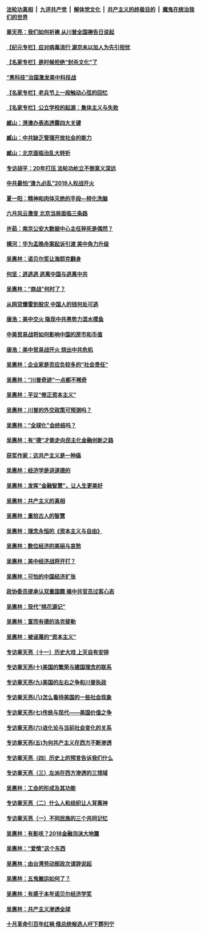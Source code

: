 

####  [法轮功真相](../../../../basic/blob/master/README.md?t=07031502) &nbsp;|&nbsp; [九评共产党](../../../../9ping.md/blob/master/README.md?t=07031502) &nbsp;|&nbsp; [解体党文化](../../../../jtdwh.md/blob/master/README.md?t=07031502)  &nbsp;|&nbsp; [共产主义的终极目的](../../../../gczydzjmd.md/blob/master/README.md?t=07031502) &nbsp;|&nbsp; [魔鬼在统治我们的世界](../../../../mgztzwmdsj.md/blob/master/README.md?t=07031502) 

#### [章天亮：我们如何祈祷 从川普全国祷告日说起](../pages/nsc423/n11944627.md?t=07031502) 

#### [【纪元专栏】应对病毒流行 渥京未以加人为先引担忧](../pages/nsc423/n11875714.md?t=07031502) 

#### [【名家专栏】是时候拒绝“封杀文化”了](../pages/nsc423/n11814093.md?t=07031502) 

#### [“黑科技”治国激发美中科技战](../pages/nsc423/n11638056.md?t=07031502) 

#### [【名家专栏】老兵节上一段触动心弦的回忆](../pages/nsc423/n11646016.md?t=07031502) 

#### [【名家专栏】公立学校的起源：集体主义与失败](../pages/nsc423/n11601833.md?t=07031502) 

#### [臧山：港澳办表态透露四大关键](../pages/nsc423/n11421628.md?t=07031502) 

#### [臧山：中共缺乏管理开放社会的能力](../pages/nsc423/n11407457.md?t=07031502) 

#### [臧山：北京面临治乱大转折](../pages/nsc423/n11406895.md?t=07031502) 

#### [专访胡平：20年打压 法轮功屹立不倒意义深远](../pages/nsc423/n11398800.md?t=07031502) 

#### [中共最怕“逢九必乱”2019人权战开火](../pages/nsc423/n11385248.md?t=07031502) 

#### [夏一阳：精神和肉体灭绝的手段—转化洗脑](../pages/nsc423/n11368250.md?t=07031502) 

#### [六月风云激变 北京当局面临三条路](../pages/nsc423/n11313668.md?t=07031502) 

#### [许茹：南京公安大数据中心主任猝死是偶然？](../pages/nsc423/n11064744.md?t=07031502) 

#### [横河：华为孟晚舟案起诉引渡 美中角力升级](../pages/nsc423/n11027230.md?t=07031502) 

#### [吴惠林：诺贝尔奖让海耶克翻身](../pages/nsc423/n10890049.md?t=07031502) 

#### [何坚：逃逃逃 逃离中国与逃离中共](../pages/nsc423/n10592891.md?t=07031502) 

#### [吴惠林：“商战”何时了？](../pages/nsc423/n10573558.md?t=07031502) 

#### [从网贷爆雷到股灾 中国人的钱何处可逃](../pages/nsc423/n10572800.md?t=07031502) 

#### [唐浩：美中交火 隐现中共黑势力混水摸鱼](../pages/nsc423/n10544040.md?t=07031502) 

#### [中美贸易战将如何影响中国的房市和币值](../pages/nsc423/n10543697.md?t=07031502) 

#### [唐浩：美中贸易战开火 烧出中共危机](../pages/nsc423/n10540126.md?t=07031502) 

#### [吴惠林：企业家是否应负较多的“社会责任”](../pages/nsc423/n10535022.md?t=07031502) 

#### [吴惠林：“川普奇迹”一点都不稀奇](../pages/nsc423/n10512808.md?t=07031502) 

#### [吴惠林：平议“修正资本主义”](../pages/nsc423/n10495724.md?t=07031502) 

#### [吴惠林：川普的外交政策可预测吗？](../pages/nsc423/n10462387.md?t=07031502) 

#### [吴惠林：“全球化”会终结吗？](../pages/nsc423/n10452838.md?t=07031502) 

#### [吴惠林：有“德”才能走向民主化金融创新之路](../pages/nsc423/n10432292.md?t=07031502) 

#### [获奖作家：这共产主义是一种癌](../pages/nsc423/n10431541.md?t=07031502) 

#### [吴惠林：经济学是讲道德的](../pages/nsc423/n10398014.md?t=07031502) 

#### [吴惠林：发挥“金融智慧”，让人生更美好](../pages/nsc423/n10375019.md?t=07031502) 

#### [吴惠林：共产主义的真相](../pages/nsc423/n10351394.md?t=07031502) 

#### [吴惠林：重拾古人的智慧](../pages/nsc423/n10337691.md?t=07031502) 

#### [吴惠林：理念永恒的《资本主义与自由》](../pages/nsc423/n10316274.md?t=07031502) 

#### [吴惠林：数位经济的美丽与哀愁](../pages/nsc423/n10292946.md?t=07031502) 

#### [吴惠林：美中经济战将开打？](../pages/nsc423/n10258825.md?t=07031502) 

#### [吴惠林：可怕的中国经济扩张](../pages/nsc423/n10219147.md?t=07031502) 

#### [政协委员提承认双重国籍 揭中共官员过客心态](../pages/nsc423/n10208809.md?t=07031502) 

#### [吴惠林：现代“桃花源记”](../pages/nsc423/n10185234.md?t=07031502) 

#### [吴惠林：富而有德的洛克斐勒](../pages/nsc423/n10142264.md?t=07031502) 

#### [吴惠林：被诬蔑的“资本主义”](../pages/nsc423/n10124816.md?t=07031502) 

#### [专访章天亮（十一）历史大戏 上天自有安排](../pages/nsc423/n10094905.md?t=07031502) 

#### [专访章天亮(十)美国的繁荣与建国理念的联系](../pages/nsc423/n10094899.md?t=07031502) 

#### [专访章天亮(九)美国的左右之争和川普执政](../pages/nsc423/n10094889.md?t=07031502) 

#### [专访章天亮(八)怎么看待美国的一些社会现象](../pages/nsc423/n10094857.md?t=07031502) 

#### [专访章天亮(七)传统与现代——美国价值之争](../pages/nsc423/n10093140.md?t=07031502) 

#### [专访章天亮(六)进化论与当前社会变化的关系](../pages/nsc423/n10092036.md?t=07031502) 

#### [专访章天亮(五)为何共产主义在西方不断渗透](../pages/nsc423/n10083620.md?t=07031502) 

#### [专访章天亮（四）历史上的预言告诉我们什么](../pages/nsc423/n10083606.md?t=07031502) 

#### [专访章天亮（三）左派在西方渗透的三领域](../pages/nsc423/n10081115.md?t=07031502) 

#### [吴惠林：工会的形成及其功能](../pages/nsc423/n10080633.md?t=07031502) 

#### [专访章天亮（二）什么人和组织让人背离神](../pages/nsc423/n10076637.md?t=07031502) 

#### [专访章天亮（一）不同民族的三个共同记忆](../pages/nsc423/n10074188.md?t=07031502) 

#### [吴惠林：有影呒？2018金融泡沫大地震](../pages/nsc423/n10040534.md?t=07031502) 

#### [吴惠林：“爱情”这个东西](../pages/nsc423/n10019423.md?t=07031502) 

#### [吴惠林：由台湾劳动部政次请辞说起](../pages/nsc423/n9979679.md?t=07031502) 

#### [吴惠林：五鬼搬运如何了？](../pages/nsc423/n9925338.md?t=07031502) 

#### [吴惠林：有感于本年诺贝尔经济学奖](../pages/nsc423/n9871883.md?t=07031502) 

#### [吴惠林：共产主义渗透全球](../pages/nsc423/n9812748.md?t=07031502) 

#### [十月革命引百年红祸 俄总统候选人吁下葬列宁](../pages/nsc423/n9810182.md?t=07031502) 

